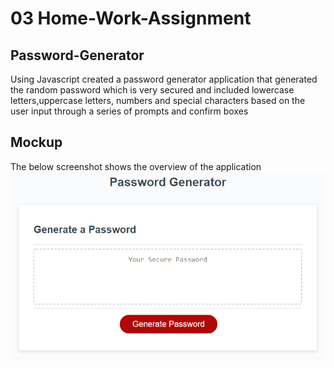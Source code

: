 # 03 Home-Work-Assignment
## Password-Generator
Using Javascript created a password generator application
that generated the random password which is very secured
and included lowercase letters,uppercase letters, numbers
and special characters based on the user input through a series 
of prompts and confirm boxes

## Mockup
The below screenshot shows the overview of the application
![demo](Assets/03-javascript-homework-demo.png)
